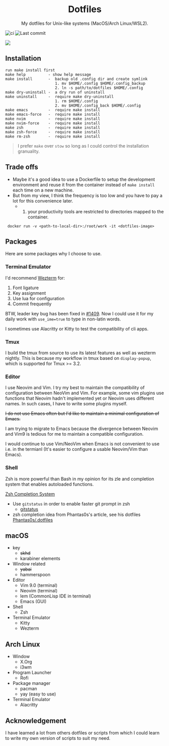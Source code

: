 <div align="center">

# Dotfiles

My dotfiles for Unix-like systems (MacOS/Arch Linux/WSL2).

</div>

![ci](https://github.com/tizee/dotfiles/actions/workflows/ci.yaml/badge.svg)
![Last commit](https://img.shields.io/github/last-commit/tizee/dotfiles?style=flat-square)

![](https://user-images.githubusercontent.com/33030965/150770997-7abd15ec-0882-41ea-911e-83241cc4b306.png)

## Installation

```
run make install first
make help          - show help message
make install       -  backup old .config dir and create symlink
                      1. mv $HOME/.config $HOME/.config_backup
                      2. ln -s path/to/dotfiles $HOME/.config
make dry-uninstall -  a dry run of uninstall
make uninstall     -  require make dry-uninstall
                      1. rm $HOME/.config
                      2. mv $HOME/.config_back $HOME/.config
make emacs         -  require make install
make emacs-force   -  require make install
make nvim          -  require make install
make nvim-force    -  require make install
make zsh           -  require make install
make zsh-force     -  require make install
make rm-zsh        -  require make install
```

> I prefer `make` over `stow` so long as I could control the installation granuality.

## Trade offs

- Maybe it's a good idea to use a Dockerfile to setup the development environment and reuse it from the container instead of `make install` each time on a new machine.
- But from my view, I think the frequency is too low and you have to pay a lot for this convenience later.
  - 1. your productivity tools are restricted to directories mapped to the container.

```
 docker run -v <path-to-local-dir>:/root/work -it <dotfiles-image>
```

## Packages

Here are some packages why I choose to use.

### Terminal Emulator

I'd recommend [Wezterm](https://github.com/wez/wezterm) for:

1. Font ligature
2. Key assignment
3. Use lua for configuration
4. Commit frequently

BTW, leader key bug has been fixed in [#1409](https://github.com/wez/wezterm/issues/1409). Now I could use it for my daily work with `use_ime=true` to type in non-latin words.

I sometimes use Alacritty or Kitty to test the compatibility of cli apps.

### Tmux

I build the tmux from source to use its latest features as well as wezterm nightly. This is because my workflow in tmux based on `display-popup`, which is supported for Tmux >= 3.2.

### Editor

I use Neovim and Vim. I try my best to maintain the compatibility of configuration between NeoVim and Vim. For example, some vim plugins use functions that Neovim hadn't implemented yet or Neovim uses different names. In such cases, I have to write some plugins myself.

~~I do not use Emacs often but I'd like to maintain a minimal configuration of Emacs.~~

I am trying to migrate to Emacs because the divergence between Neovim and Vim9 is tedious for me to maintain a compatible configuration.

I would continue to use Vim/NeoVim when Emacs is not convenient to use i.e. in the termianl (It's easier to configure a usable Neovim/Vim than Emacs).

### Shell

Zsh is more powerful than Bash in my opinion for its zle and completion system that enables autoloaded functions.

[Zsh Completion System](https://zsh.sourceforge.io/Doc/Release/Completion-System.html)

- Use `gitstatus` in order to enable faster git prompt in zsh
  - [gitstatus](https://github.com/romkatv/gitstatus)
- zsh completion idea from Phantas0s's article, see his dotfiles [Phantas0s/.dotfiles](https://github.com/Phantas0s/.dotfiles)

## macOS

- key
  - ~~skhd~~
  - karabiner elements
- Window related
  - ~~yabai~~
  - hammerspoon
- Editor
  - Vim 9.0 (terminal)
  - Neovim (terminal)
  - lem (CommonLisp IDE in terminal)
  - Emacs (GUI)
- Shell
  - Zsh
- Terminal Emulator
  - Kitty
  - Wezterm

## Arch Linux

- Window
  - X.Org
  - i3wm
- Program Launcher
  - Rofi
- Package manager
  - pacman
  - yay (easy to use)
- Terminal Emulator
  - Alacritty

## Acknowledgement

I have learned a lot from others dotfiles or scripts from which I could learn to write my own version of scripts to suit my need.
